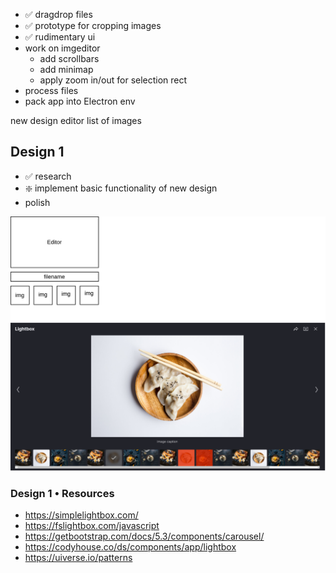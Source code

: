 - ✅ dragdrop files
- ✅ prototype for cropping images
- ✅ rudimentary ui
- work on imgeditor
  - add scrollbars
  - add minimap
  - apply zoom in/out for selection rect
- process files
- pack app into Electron env

new design
    editor
    list of images

## Design 1

- ✅ research
- ❇️  implement basic functionality of new design
- polish

![](design/imgcrop1.drawio.svg)

### Design 1 • Resources

- https://simplelightbox.com/
- https://fslightbox.com/javascript
- https://getbootstrap.com/docs/5.3/components/carousel/
- https://codyhouse.co/ds/components/app/lightbox
- https://uiverse.io/patterns
